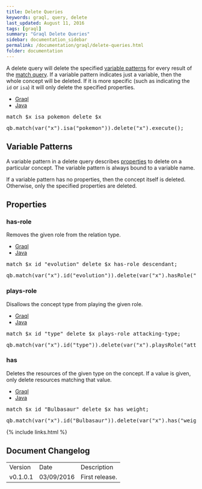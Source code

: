 ```yaml
---
title: Delete Queries
keywords: graql, query, delete
last_updated: August 11, 2016
tags: [graql]
summary: "Graql Delete Queries"
sidebar: documentation_sidebar
permalink: /documentation/graql/delete-queries.html
folder: documentation
---
```


A delete query will delete the specified [variable
patterns](#variable-patterns) for every result of the [match
query](graql_match.html). If a variable pattern indicates just a variable, then
the whole concept will be deleted. If it is more specific (such as indicating
the `id` or `isa`) it will only delete the specified properties.
<ul id="profileTabs" class="nav nav-tabs">
    <li class="active"><a href="#shell1" data-toggle="tab">Graql</a></li>
    <li><a href="#java1" data-toggle="tab">Java</a></li>
</ul>

<div class="tab-content">
<div role="tabpanel" class="tab-pane active" id="shell1">
<pre>
match $x isa pokemon delete $x
</pre>
</div>
<div role="tabpanel" class="tab-pane" id="java1">
<pre>
qb.match(var("x").isa("pokemon")).delete("x").execute();
</pre>
</div> <!-- tab-pane -->
</div> <!-- tab-content -->


## Variable Patterns

A variable pattern in a delete query describes [properties](#properties) to
delete on a particular concept. The variable pattern is always bound to a
variable name.

If a variable pattern has no properties, then the concept itself is deleted.
Otherwise, only the specified properties are deleted.

## Properties

### has-role
Removes the given role from the relation type.
<ul id="profileTabs" class="nav nav-tabs">
    <li class="active"><a href="#shell2" data-toggle="tab">Graql</a></li>
    <li><a href="#java2" data-toggle="tab">Java</a></li>
</ul>

<div class="tab-content">
<div role="tabpanel" class="tab-pane active" id="shell2">
<pre>
match $x id "evolution" delete $x has-role descendant;
</pre>
</div>
<div role="tabpanel" class="tab-pane" id="java2">
<pre>
qb.match(var("x").id("evolution")).delete(var("x").hasRole("descendant"));
</pre>
</div> <!-- tab-pane -->
</div> <!-- tab-content -->


### plays-role
Disallows the concept type from playing the given role.

<ul id="profileTabs" class="nav nav-tabs">
    <li class="active"><a href="#shell3" data-toggle="tab">Graql</a></li>
    <li><a href="#java3" data-toggle="tab">Java</a></li>
</ul>

<div class="tab-content">
<div role="tabpanel" class="tab-pane active" id="shell3">
<pre>
match $x id "type" delete $x plays-role attacking-type;
</pre>
</div>
<div role="tabpanel" class="tab-pane" id="java3">
<pre>
qb.match(var("x").id("type")).delete(var("x").playsRole("attacking-type"));
</pre>
</div> <!-- tab-pane -->
</div> <!-- tab-content -->

### has
Deletes the resources of the given type on the concept. If a value is given,
only delete resources matching that value.

<ul id="profileTabs" class="nav nav-tabs">
    <li class="active"><a href="#shell4" data-toggle="tab">Graql</a></li>
    <li><a href="#java4" data-toggle="tab">Java</a></li>
</ul>

<div class="tab-content">
<div role="tabpanel" class="tab-pane active" id="shell4">
<pre>
match $x id "Bulbasaur" delete $x has weight;
</pre>
</div>
<div role="tabpanel" class="tab-pane" id="java4">
<pre>
qb.match(var("x").id("Bulbasaur")).delete(var("x").has("weight"));
</pre>
</div> <!-- tab-pane -->
</div> <!-- tab-content -->

{% include links.html %}

## Document Changelog  


<table>
    <tr>
        <td>Version</td>
        <td>Date</td>
        <td>Description</td>        
    </tr>
        <tr>
        <td>v0.1.0.1</td>
        <td>03/09/2016</td>
        <td>First release.</td>        
    </tr>

</table>
